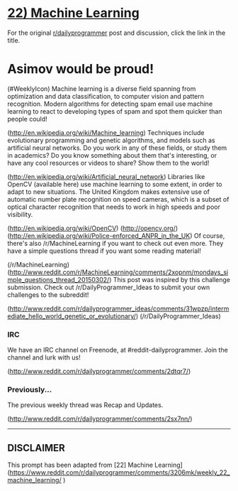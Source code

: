 # [22) Machine Learning](https://www.reddit.com/r/dailyprogrammer/comments/3206mk/weekly_22_machine_learning/)

For the original [r/dailyprogrammer](https://www.reddit.com/r/dailyprogrammer/) post and discussion, click the link in the title.

#  Asimov would be proud!
(#WeeklyIcon)
Machine learning is a diverse field spanning from optimization and data classification, to computer vision and pattern recognition. Modern algorithms for detecting spam email use machine learning to react to developing types of spam and spot them quicker than people could!

(http://en.wikipedia.org/wiki/Machine_learning)
Techniques include evolutionary programming and genetic algorithms, and models such as artificial neural networks. Do you work in any of these fields, or study them in academics? Do you know something about them that's interesting, or have any cool resources or videos to share? Show them to the world!

(http://en.wikipedia.org/wiki/Artificial_neural_network)
Libraries like OpenCV (available here) use machine learning to some extent, in order to adapt to new situations. The United Kingdom makes extensive use of automatic number plate recognition on speed cameras, which is a subset of optical character recognition that needs to work in high speeds and poor visibility.

(http://en.wikipedia.org/wiki/OpenCV)
(http://opencv.org/)
(http://en.wikipedia.org/wiki/Police-enforced_ANPR_in_the_UK)
Of course, there's also /r/MachineLearning if you want to check out even more. They have a simple questions thread if you want some reading material!

(/r/MachineLearning)
(http://www.reddit.com/r/MachineLearning/comments/2xopnm/mondays_simple_questions_thread_20150302/)
This post was inspired by this challenge submission. Check out /r/DailyProgrammer_Ideas to submit your own challenges to the subreddit!

(http://www.reddit.com/r/dailyprogrammer_ideas/comments/31wpzp/intermediate_hello_world_genetic_or_evolutionary/)
(/r/DailyProgrammer_Ideas)
### IRC
We have an IRC channel on Freenode, at #reddit-dailyprogrammer. Join the channel and lurk with us!

(http://www.reddit.com/r/dailyprogrammer/comments/2dtqr7/)
### Previously...
The previous weekly thread was Recap and Updates.

(http://www.reddit.com/r/dailyprogrammer/comments/2sx7nn/)

----
## **DISCLAIMER**
This prompt has been adapted from [22] Machine Learning](https://www.reddit.com/r/dailyprogrammer/comments/3206mk/weekly_22_machine_learning/
)
